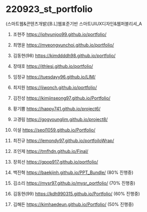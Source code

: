 # 220923_st_portfolio
 
(스마트웹&콘텐츠개발)[B.L]웹표준기반 스마트UIUX디자인&웹퍼블리셔_A

1. 조현주 https://johyunjoo99.github.io/portfolio/

2. 최명윤 https://myeongyunchoi.github.io/portfolio/

3. 김동현(98) https://kimddddh98.github.io/portfolio/

4. 장태호 https://jthlesi.github.io/portfolio/

5. 임정규 https://tuesdayy96.github.io/LIM/

6. 최지원 https://jiwonch.github.io/portfolio/

7. 김진성 https://kimjinseong97.github.io/Portfolio/

8. 황기쁨 https://happy741.github.io/project6/

9. 고경림 https://gogyounglim.github.io/project8/

10. 이설 https://seol1059.github.io/Portfolio/

11. 최진규 https://lemondy97.github.io/portfoiloWrap/

12. 조인제 https://tmfhdn.github.io/Final/

13. 장희선 https://gpop917.github.io/portfolio/

14. 백진혁 https://baekjinh.github.io/PPT_Bundle/ (80% 진행중)

15. 김소리 https://mysr97.github.io/mysr_portfolio/ (70% 진행중)

16. 김동현(99) https://kdh990315.github.io/Portfolio/ (60% 진행중)

17. 김해든 https://kimhaedeun.github.io/Portfolio/ (50% 진행중)

